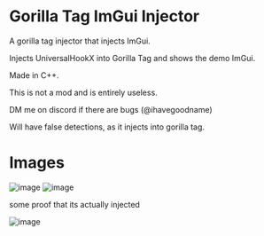 # Gorilla Tag ImGui Injector
A gorilla tag injector that injects ImGui.

Injects UniversalHookX into Gorilla Tag and shows the demo ImGui. 

Made in C++.

This is not a mod and is entirely useless.

DM me on discord if there are bugs (@ihavegoodname)

Will have false detections, as it injects into gorilla tag.

# Images
![image](https://github.com/ihavegoodnameiscool/GorillaTag-ImGui-Injector/assets/134086902/6dd98ba7-2459-4bf4-be2b-80ed7d359d9e)
![image](https://github.com/ihavegoodnameiscool/GorillaTag-ImGui-Injector/assets/134086902/ad439874-03fb-4a1f-bab5-4aee8269af87)

some proof that its actually injected

![image](https://github.com/ihavegoodnameiscool/GorillaTag-ImGui-Injector/assets/134086902/3e8d8bc5-60d1-40d0-a6c3-d9b1d7a4c102)
